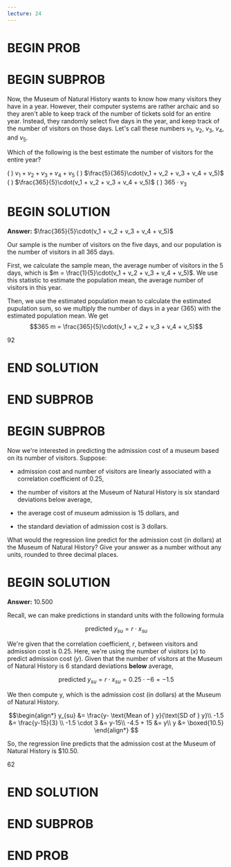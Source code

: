 ```yaml
---
lecture: 24
---
```


# BEGIN PROB

# BEGIN SUBPROB

Now, the Museum of Natural History wants to know how many visitors they have in a year. However, their computer systems are rather archaic and so they aren't able to keep track of the number of tickets sold for an entire year. Instead, they randomly select five days in the year, and keep track of the number of visitors on those days. Let's call these numbers $v_1$, $v_2$, $v_3$, $v_4$, and $v_5$.

Which of the following is the best estimate the number of visitors for the entire year?

( ) $v_1 + v_2 + v_3 + v_4 + v_5$
( ) $\frac{5}{365}\cdot(v_1 + v_2 + v_3 + v_4 + v_5)$
( ) $\frac{365}{5}\cdot(v_1 + v_2 + v_3 + v_4 + v_5)$
( ) $365\cdot v_3$

# BEGIN SOLUTION

**Answer:** $\frac{365}{5}\cdot(v_1 + v_2 + v_3 + v_4 + v_5)$

Our sample is the number of visitors on the five days, and our population is the number of visitors in all 365 days. 

First, we calculate the sample mean, the average number of visitors in the 5 days, which is $m = \frac{1}{5}\cdot(v_1 + v_2 + v_3 + v_4 + v_5)$. We use this statistic to estimate the population mean, the average number of visitors in this year.

Then, we use the estimated population mean to calculate the estimated pupulation sum, so we multiply the number of days in a year (365) with the estimated population mean. We get $$365 m = \frac{365}{5}\cdot(v_1 + v_2 + v_3 + v_4 + v_5)$$

<average>92</average>

# END SOLUTION

# END SUBPROB

# BEGIN SUBPROB

Now we're interested in predicting the admission cost of a museum based on its number of visitors. Suppose: 

* admission cost and number of visitors are linearly associated with a correlation coefficient of 0.25, 

* the number of visitors at the Museum of Natural History is six standard deviations below average, 

* the average cost of museum admission is 15 dollars, and

* the standard deviation of admission cost is 3 dollars.

What would the regression line predict for the admission cost (in dollars) at the Museum of Natural History? Give your answer as a number without any units, rounded to three decimal places.

# BEGIN SOLUTION

**Answer:** 10.500

Recall, we can make predictions in standard units with the following formula

$$ \text{predicted}\ y_{su} = r \cdot x_{su}$$

We're given that the correlation coefficient, $r$, between visitors and admission cost is 0.25. Here, we're using the number of visitors ($x$) to predict admission cost ($y$). Given that the number of visitors at the Museum of Natural History is 6 standard deviations **below** average, 

$$\text{predicted}\ y_{su} =  r \cdot x_{su} = 0.25 \cdot -6 =  -1.5$$

We then compute y, which is the admission cost (in dollars) at the Museum of Natural History.

$$\begin{align*} y_{su} &= \frac{y- \text{Mean of } y}{\text{SD of } y}\\
-1.5 &= \frac{y-15}{3} \\
-1.5 \cdot 3 &= y-15\\
-4.5 + 15 &= y\\
y &= \boxed{10.5}
\end{align*}
$$

So, the regression line predicts that the admission cost at the Museum of Natural History is \$10.50.

<average>62</average>

# END SOLUTION

# END SUBPROB

# END PROB